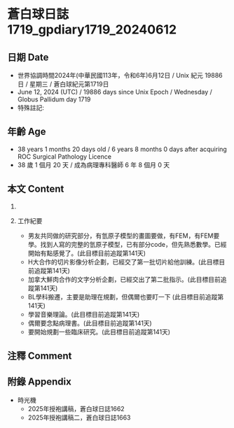 [_metadata_:encoding]: - "utf-8"
[_metadata_:language]: - "zh-Hant-TW"
[_metadata_:fileformat]: - "markdown"
[_metadata_:MIME_type]: - "text/plain"
[_metadata_:markdown_version]: - "commonmark version 0.30"
[_metadata_:markdown_spec]: - "https://spec.commonmark.org/0.30/"

# 蒼白球日誌1719_gpdiary1719_20240612 #

## 日期 Date ##

* 世界協調時間2024年(中華民國113年，令和6年)6月12日 / Unix 紀元 19886 日 / 星期三 / 蒼白球紀元第1719日
* June 12, 2024 (UTC) / 19886 days since Unix Epoch / Wednesday / Globus Pallidum day 1719
* 特殊註記:

## 年齡 Age ##

* 38 years 1 months 20 days old / 6 years 8 months 0 days after acquiring ROC Surgical Pathology Licence
* 38 歲 1 個月 20 天 / 成為病理專科醫師 6 年 8 個月 0 天

## 本文 Content ##

1. 

2. 工作紀要

    - 男友共同做的研究部分，有氫原子模型的畫圖要做，有FEM，有FEM要學。找到人寫的完整的氫原子模型，已有部分code，但先熟悉數學。已經開始有點感覺了。(此目標目前追蹤第141天)
    - H大合作的切片影像分析企劃，已經交了第一批切片給他訓練。(此目標目前追蹤第141天)
    - 加拿大鮮肉合作的文字分析企劃，已經交出了第二批指示。(此目標目前追蹤第141天)
    - BL學科搬遷，主要是助理在規劃，但偶爾也要盯一下 (此目標目前追蹤第141天)
    - 學習音樂理論。(此目標目前追蹤第141天)
    - 偶爾要念點病理書。(此目標目前追蹤第141天)
    - 要開始規劃一些臨床研究。(此目標目前追蹤第141天)

## 注釋 Comment ##


## 附錄 Appendix ##

* 時光機
    - 2025年授袍講稿，蒼白球日誌1662
    - 2025年授袍講稿二，蒼白球日誌1663
